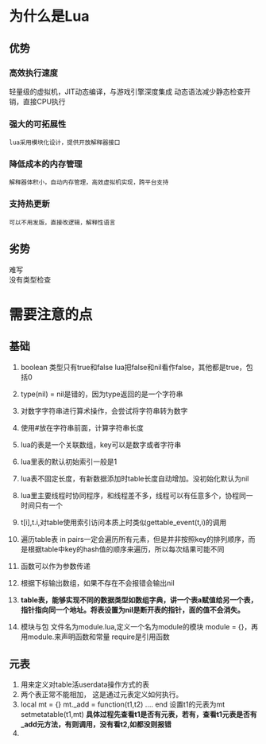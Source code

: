 # 为什么是Lua
## 优势
### 高效执行速度  
   轻量级的虚拟机，JIT动态编译，与游戏引擎深度集成
   动态语法减少静态检查开销，直接CPU执行
### 强大的可拓展性
    lua采用模块化设计，提供开放解释器接口
### 降低成本的内存管理
    解释器体积小，自动内存管理，高效虚拟机实现，跨平台支持
### 支持热更新
    可以不用发版，直接改逻辑，解释性语言
## 劣势
难写  
没有类型检查

# 需要注意的点
## 基础
1. boolean 类型只有true和false lua把false和nil看作false，其他都是true，包括0  

2. type(nil) = nil是错的，因为type返回的是一个字符串
3. 对数字字符串进行算术操作，会尝试将字符串转为数字
4. 使用#放在字符串前面，计算字符串长度
5. lua的表是一个关联数组，key可以是数字或者字符串
6. lua里表的默认初始索引一般是1
7. lua表不固定长度，有新数据添加时table长度自动增加。没初始化默认为nil
8. lua里主要线程时协同程序，和线程差不多，线程可以有任意多个，协程同一时间只有一个
9. t[i],t.i,对table使用索引访问本质上时类似gettable_event(t,i)的调用
10. 遍历table表 in pairs一定会遍历所有元素，但是并非按照key的排列顺序，而是根据table中key的hash值的顺序来遍历，所以每次结果可能不同
11. 函数可以作为参数传递
12. 根据下标输出数组，如果不存在不会报错会输出nil
13.  **table表，能够实现不同的数据类型如数组字典，讲一个表a赋值给另一个表，指针指向同一个地址。将表设置为nil是断开表的指针，面的值不会消失。**
14.  模块与包
     文件名为module.lua,定义一个名为module的模块
     module = {}，再用module.来声明函数和常量
     require是引用函数
 
## 元表 
1. 用来定义对table活userdata操作方式的表
2. 两个表正常不能相加， 这是通过元表定义如何执行。
3. local mt = {}
    mt._add = function(t1,t2)
      ....
    end
    设置t1的元表为mt
    setmetatable(t1,mt)
    **具体过程先查看t1是否有元表，若有，查看t1元表是否有_add元方法，有则调用，没有看t2,如都没则报错**
4.  
 

